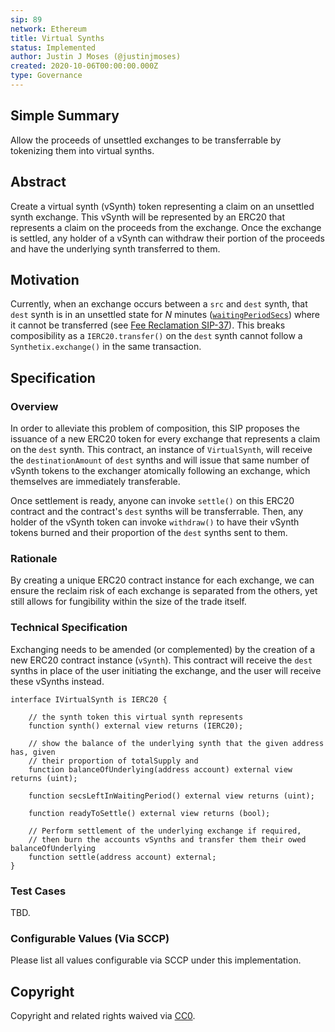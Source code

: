```yaml
---
sip: 89
network: Ethereum
title: Virtual Synths
status: Implemented
author: Justin J Moses (@justinjmoses)
created: 2020-10-06T00:00:00.000Z
type: Governance
---
```


<!--You can leave these HTML comments in your merged SIP and delete the visible duplicate text guides, they will not appear and may be helpful to refer to if you edit it again. This is the suggested template for new SIPs. Note that an SIP number will be assigned by an editor. When opening a pull request to submit your SIP, please use an abbreviated title in the filename, `sip-draft_title_abbrev.md`. The title should be 44 characters or less.-->

## Simple Summary

<!--"If you can't explain it simply, you don't understand it well enough." Simply describe the outcome the proposed changes intends to achieve. This should be non-technical and accessible to a casual community member.-->

Allow the proceeds of unsettled exchanges to be transferrable by tokenizing them into virtual synths.

## Abstract

<!--A short (~200 word) description of the proposed change, the abstract should clearly describe the proposed change. This is what *will* be done if the SIP is implemented, not *why* it should be done or *how* it will be done. If the SIP proposes deploying a new contract, write, "we propose to deploy a new contract that will do x".-->

Create a virtual synth (vSynth) token representing a claim on an unsettled synth exchange. This vSynth will be represented by an ERC20 that represents a claim on the proceeds from the exchange. Once the exchange is settled, any holder of a vSynth can withdraw their portion of the proceeds and have the underlying synth transferred to them.

## Motivation

<!--This is the problem statement. This is the *why* of the SIP. It should clearly explain *why* the current state of the protocol is inadequate.  It is critical that you explain *why* the change is needed, if the SIP proposes changing how something is calculated, you must address *why* the current calculation is innaccurate or wrong. This is not the place to describe how the SIP will address the issue!-->

Currently, when an exchange occurs between a `src` and `dest` synth, that `dest` synth is in an unsettled state for _N_ minutes ([`waitingPeriodSecs`](https://docs.synthetix.io/contracts/source/contracts/systemsettings/#waitingperiodsecs)) where it cannot be transferred (see [Fee Reclamation SIP-37](./sip-37.md)). This breaks composibility as a `IERC20.transfer()` on the `dest` synth cannot follow a `Synthetix.exchange()` in the same transaction.

## Specification

<!--The specification should describe the syntax and semantics of any new feature, there are five sections
1. Overview
2. Rationale
3. Technical Specification
4. Test Cases
5. Configurable Values
-->

### Overview

<!--This is a high level overview of *how* the SIP will solve the problem. The overview should clearly describe how the new feature will be implemented.-->

In order to alleviate this problem of composition, this SIP proposes the issuance of a new ERC20 token for every exchange that represents a claim on the `dest` synth. This contract, an instance of `VirtualSynth`, will receive the `destinationAmount` of `dest` synths and will issue that same number of vSynth tokens to the exchanger atomically following an exchange, which themselves are immediately transferable.

Once settlement is ready, anyone can invoke `settle()` on this ERC20 contract and the contract's `dest` synths will be transferrable. Then, any holder of the vSynth token can invoke `withdraw()` to have their vSynth tokens burned and their proportion of the `dest` synths sent to them.

### Rationale

<!--This is where you explain the reasoning behind how you propose to solve the problem. Why did you propose to implement the change in this way, what were the considerations and trade-offs. The rationale fleshes out what motivated the design and why particular design decisions were made. It should describe alternate designs that were considered and related work. The rationale may also provide evidence of consensus within the community, and should discuss important objections or concerns raised during discussion.-->

By creating a unique ERC20 contract instance for each exchange, we can ensure the reclaim risk of each exchange is separated from the others, yet still allows for fungibility within the size of the trade itself.

### Technical Specification

<!--The technical specification should outline the public API of the changes proposed. That is, changes to any of the interfaces Synthetix currently exposes or the creations of new ones.-->

Exchanging needs to be amended (or complemented) by the creation of a new ERC20 contract instance (`vSynth`). This contract will receive the `dest` synths in place of the user initiating the exchange, and the user will receive these vSynths instead.

```solidity
interface IVirtualSynth is IERC20 {

    // the synth token this virtual synth represents
    function synth() external view returns (IERC20);

    // show the balance of the underlying synth that the given address has, given
    // their proportion of totalSupply and
    function balanceOfUnderlying(address account) external view returns (uint);

    function secsLeftInWaitingPeriod() external view returns (uint);

    function readyToSettle() external view returns (bool);

    // Perform settlement of the underlying exchange if required,
    // then burn the accounts vSynths and transfer them their owed balanceOfUnderlying
    function settle(address account) external;
}
```

### Test Cases

<!--Test cases for an implementation are mandatory for SIPs but can be included with the implementation..-->

TBD.

### Configurable Values (Via SCCP)

<!--Please list all values configurable via SCCP under this implementation.-->

Please list all values configurable via SCCP under this implementation.

## Copyright

Copyright and related rights waived via [CC0](https://creativecommons.org/publicdomain/zero/1.0/).